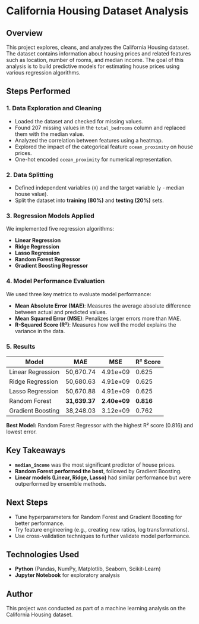 # California Housing Dataset Analysis

## Overview
This project explores, cleans, and analyzes the California Housing dataset. The dataset contains information about housing prices and related features such as location, number of rooms, and median income. The goal of this analysis is to build predictive models for estimating house prices using various regression algorithms.

## Steps Performed

### 1. Data Exploration and Cleaning
- Loaded the dataset and checked for missing values.
- Found 207 missing values in the `total_bedrooms` column and replaced them with the median value.
- Analyzed the correlation between features using a heatmap.
- Explored the impact of the categorical feature `ocean_proximity` on house prices.
- One-hot encoded `ocean_proximity` for numerical representation.

### 2. Data Splitting
- Defined independent variables (`X`) and the target variable (`y` - median house value).
- Split the dataset into **training (80%)** and **testing (20%)** sets.

### 3. Regression Models Applied
We implemented five regression algorithms:
- **Linear Regression**
- **Ridge Regression**
- **Lasso Regression**
- **Random Forest Regressor**
- **Gradient Boosting Regressor**

### 4. Model Performance Evaluation
We used three key metrics to evaluate model performance:
- **Mean Absolute Error (MAE)**: Measures the average absolute difference between actual and predicted values.
- **Mean Squared Error (MSE)**: Penalizes larger errors more than MAE.
- **R-Squared Score (R²)**: Measures how well the model explains the variance in the data.

### 5. Results
| Model               | MAE        | MSE          | R² Score  |
|--------------------|------------|------------|------------|
| Linear Regression | 50,670.74  | 4.91e+09  | 0.625  |
| Ridge Regression  | 50,680.63  | 4.91e+09  | 0.625  |
| Lasso Regression  | 50,670.88  | 4.91e+09  | 0.625  |
| Random Forest     | **31,639.37** | **2.40e+09** | **0.816**  |
| Gradient Boosting | 38,248.03  | 3.12e+09  | 0.762  |

**Best Model:** Random Forest Regressor with the highest R² score (0.816) and lowest error.

## Key Takeaways
- **`median_income`** was the most significant predictor of house prices.
- **Random Forest performed the best**, followed by Gradient Boosting.
- **Linear models (Linear, Ridge, Lasso)** had similar performance but were outperformed by ensemble methods.

## Next Steps
- Tune hyperparameters for Random Forest and Gradient Boosting for better performance.
- Try feature engineering (e.g., creating new ratios, log transformations).
- Use cross-validation techniques to further validate model performance.

## Technologies Used
- **Python** (Pandas, NumPy, Matplotlib, Seaborn, Scikit-Learn)
- **Jupyter Notebook** for exploratory analysis

## Author
This project was conducted as part of a machine learning analysis on the California Housing dataset.

